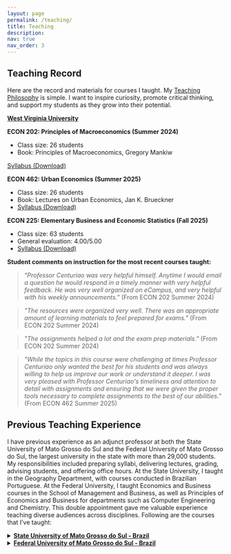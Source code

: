 ```yaml
---
layout: page
permalink: /teaching/
title: Teaching
description: 
nav: true
nav_order: 3
---
```


## Teaching Record

Here are the record and materials for courses I taught. My <a href='https://drive.google.com/file/d/17AepSps1lIms3tEYDTv1Sz0NA7rWj3O1/view?usp=drive_link'>Teaching Philosophy</a> is simple. I want to inspire curiosity, promote critical thinking, and support my students as they grow into their potential.

**[West Virginia University](https://www.wvu.edu/)**

**ECON 202: Principles of Macroeconomics (Summer 2024)**
- Class size: 26 students
- Book: Principles of Macroeconomics, Gregory Mankiw

[Syllabus (Download)](https://drive.google.com/file/d/1JoDgySAWkIPTXwu77z5i2IYO60vuzQ09/view?usp=drive_link)

**ECON 462: Urban Economics (Summer 2025)**
- Class size: 26 students
- Book: Lectures on Urban Economics, Jan K. Brueckner
- [Syllabus (Download)](https://drive.google.com/file/d/1JoDgySAWkIPTXwu77z5i2IYO60vuzQ09/view?usp=drive_link)

**ECON 225: Elementary Business and Economic Statistics (Fall 2025)**
- Class size: 63 students
- General evaluation: 4.00/5.00
- [Syllabus (Download)](https://drive.google.com/file/d/1JoDgySAWkIPTXwu77z5i2IYO60vuzQ09/view?usp=drive_link)

**Student comments on instruction for the most recent courses taught:**  

> *"Professor Centuriao was very helpful himself. Anytime I would email a question he would respond in a timely manner with very helpful feedback. He was very well organized on eCampus, and very helpful with his weekly announcements."* (From ECON 202 Summer 2024)

> *"The resources were organized very well. There was an appropriate amount of learning materials to feel prepared for exams."* (From ECON 202 Summer 2024)

> *"The assignments helped a lot and the exam prep materials."* (From ECON 202 Summer 2024)

> *"While the topics in this course were challenging at times Professor Centuriao only wanted the best for his students and was always willing to help us improve our work or understand it deeper. I was very pleased with Professor Centuriao's timeliness and attention to detail with assignments and ensuring that we were given the proper tools necessary to complete assignments to the best of our abilities."* (From ECON 462 Summer 2025)

## Previous Teaching Experience

I have previous experience as an adjunct professor at both the State University of Mato Grosso do Sul and the Federal University of Mato Grosso do Sul, the largest university in the state with more than 29,000 students. My responsibilities included preparing syllabi, delivering lectures, grading, advising students, and offering office hours. At the State University, I taught in the Geography Department, with courses conducted in Brazilian Portuguese. At the Federal University, I taught Economics and Business courses in the School of Management and Business, as well as Principles of Economics and Business for departments such as Computer Engineering and Chemistry. This double appointment gave me valuable experience teaching diverse audiences across disciplines. Following are the courses that I’ve taught:

<details>
<summary><strong><a href="https://www.uems.br/home">State University of Mato Grosso do Sul - Brazil</a></strong></summary>

**Economic Geography (Spring 2020)**  
Description: This course examined the historical processes of city formation and the spatial distribution of economic activities. It explored key factors such as migration, urbanization, and regional development, analyzing how these forces shape economic geography and influence patterns of growth and trade.  

**History of Economic Thought (Spring 2020)**  
Description: This course traced the evolution of economic theories, from classical and neoclassical frameworks to modern economic thought. It focused on the contributions of key economists and their impact on contemporary economic policies and practices.  

**Quantitative Methods (Fall 2020)**  
Description: Provided an introduction to the mathematical foundations of economics, focusing on principles of calculus, including limits, derivatives, and integrals, as well as essential concepts in linear algebra. The course emphasized applications of these tools to solve economic problems.  

**Spatial Economics (Fall 2020)**  
Description: Explored the role of geography in shaping economic outcomes, including regional development, spatial competition, and urban-rural dynamics. The course integrated GeoDa, an open-source tool, to teach spatial data analysis and visualization, helping students apply theoretical concepts to real-world spatial problems.  

**Entrepreneurship and Innovation (Fall 2020)**  
Description: Focused on the principles of entrepreneurship, with an emphasis on start-up creation and innovation strategies. The course covered business planning, market analysis, and creative problem-solving, equipping students with the skills to launch and manage new ventures successfully.  

**Project Management (Fall 2020)**  
Description: Introduced the fundamentals of project planning and execution, emphasizing project writing, proposal development, and resource allocation. Students also learned to use tools like Gantt charts and project management software to streamline processes and improve decision-making.  
</details>

<details>
<summary><strong><a href="https://www.ufms.br/">Federal University of Mato Grosso do Sul - Brazil</a></strong></summary>

**Principles of Economics (Spring/Fall 2019)**  
Description: Delivered a comprehensive overview of both microeconomic and macroeconomic principles. The course emphasized foundational concepts such as supply and demand, market structures, fiscal policy, and economic growth, with a focus on their real-world applications.  

**Introduction to Business (Spring/Fall 2019)**  
Description: Offered a foundational understanding of business operations, including management, marketing, finance, and organizational behavior. The course also explored the role of business in society and introduced students to core business strategies and practices.  

**Brazilian Economy (Fall 2019)**  
Description: Analyzed the historical and contemporary aspects of Brazil's economic development, focusing on key topics such as industrialization, inflation, trade policies, and income distribution. The course also examined challenges and opportunities within Brazil’s economic structure, emphasizing the impact of public policies and global economic trends.  

**Principles of Macroeconomics (Spring 2019)**  
Description: Introduced fundamental concepts in macroeconomics, including GDP, inflation, unemployment, and fiscal and monetary policy. The course emphasized the role of government and international trade in shaping economic growth and stability, providing students with tools to analyze macroeconomic indicators and policy implications.  
</details>
